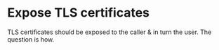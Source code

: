 # Expose TLS certificates
TLS certificates should be exposed to the caller & in turn the user. The question is how.
